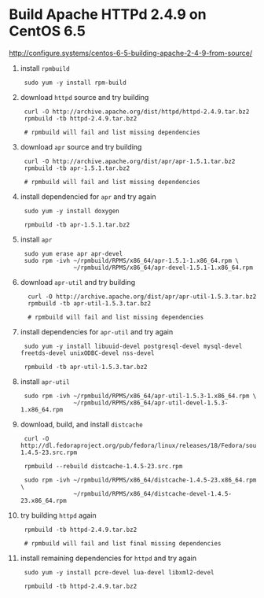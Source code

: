 # Build Apache HTTPd 2.4.9 on CentOS 6.5

http://configure.systems/centos-6-5-building-apache-2-4-9-from-source/

1. install `rpmbuild`

        sudo yum -y install rpm-build

1. download `httpd` source and try building

        curl -O http://archive.apache.org/dist/httpd/httpd-2.4.9.tar.bz2
        rpmbuild -tb httpd-2.4.9.tar.bz2

        # rpmbuild will fail and list missing dependencies

1. download `apr` source and try building

        curl -O http://archive.apache.org/dist/apr/apr-1.5.1.tar.bz2
        rpmbuild -tb apr-1.5.1.tar.bz2

        # rpmbuild will fail and list missing dependencies
        
1. install dependencied for `apr` and try again

        sudo yum -y install doxygen

        rpmbuild -tb apr-1.5.1.tar.bz2

1. install `apr`

        sudo yum erase apr apr-devel
        sudo rpm -ivh ~/rpmbuild/RPMS/x86_64/apr-1.5.1-1.x86_64.rpm \
                      ~/rpmbuild/RPMS/x86_64/apr-devel-1.5.1-1.x86_64.rpm

1. download `apr-util` and try building

         curl -O http://archive.apache.org/dist/apr/apr-util-1.5.3.tar.bz2
         rpmbuild -tb apr-util-1.5.3.tar.bz2

         # rpmbuild will fail and list missing dependencies

1. install dependencies for `apr-util` and try again

        sudo yum -y install libuuid-devel postgresql-devel mysql-devel freetds-devel unixODBC-devel nss-devel

        rpmbuild -tb apr-util-1.5.3.tar.bz2

1. install `apr-util`

        sudo rpm -ivh ~/rpmbuild/RPMS/x86_64/apr-util-1.5.3-1.x86_64.rpm \
                      ~/rpmbuild/RPMS/x86_64/apr-util-devel-1.5.3-1.x86_64.rpm

1. download, build, and install `distcache`

        curl -O http://dl.fedoraproject.org/pub/fedora/linux/releases/18/Fedora/source/SRPMS/d/distcache-1.4.5-23.src.rpm

        rpmbuild --rebuild distcache-1.4.5-23.src.rpm

        sudo rpm -ivh ~/rpmbuild/RPMS/x86_64/distcache-1.4.5-23.x86_64.rpm \
                      ~/rpmbuild/RPMS/x86_64/distcache-devel-1.4.5-23.x86_64.rpm

1. try building `httpd` again

        rpmbuild -tb httpd-2.4.9.tar.bz2

        # rpmbuild will fail and list final missing dependencies

1. install remaining dependencies for `httpd` and try again

        sudo yum -y install pcre-devel lua-devel libxml2-devel

        rpmbuild -tb httpd-2.4.9.tar.bz2
